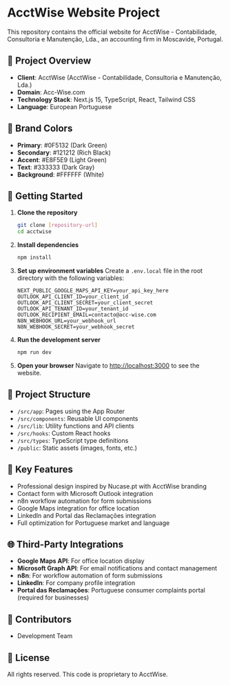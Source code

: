 # AcctWise Website Project

This repository contains the official website for AcctWise - Contabilidade, Consultoria e Manutenção, Lda., an accounting firm in Moscavide, Portugal.

## 🏢 Project Overview

- **Client**: AcctWise (AcctWise - Contabilidade, Consultoria e Manutenção, Lda.)
- **Domain**: Acc-Wise.com
- **Technology Stack**: Next.js 15, TypeScript, React, Tailwind CSS
- **Language**: European Portuguese

## 🎨 Brand Colors

- **Primary**: #0F5132 (Dark Green)
- **Secondary**: #121212 (Rich Black)
- **Accent**: #E8F5E9 (Light Green)
- **Text**: #333333 (Dark Gray)
- **Background**: #FFFFFF (White)

## 🚀 Getting Started

1. **Clone the repository**
   ```bash
   git clone [repository-url]
   cd acctwise
   ```

2. **Install dependencies**
   ```bash
   npm install
   ```

3. **Set up environment variables**
   Create a `.env.local` file in the root directory with the following variables:
   ```
   NEXT_PUBLIC_GOOGLE_MAPS_API_KEY=your_api_key_here
   OUTLOOK_API_CLIENT_ID=your_client_id
   OUTLOOK_API_CLIENT_SECRET=your_client_secret
   OUTLOOK_API_TENANT_ID=your_tenant_id
   OUTLOOK_RECIPIENT_EMAIL=contacto@acc-wise.com
   N8N_WEBHOOK_URL=your_webhook_url
   N8N_WEBHOOK_SECRET=your_webhook_secret
   ```

4. **Run the development server**
   ```bash
   npm run dev
   ```

5. **Open your browser**
   Navigate to [http://localhost:3000](http://localhost:3000) to see the website.

## 📂 Project Structure

- `/src/app`: Pages using the App Router
- `/src/components`: Reusable UI components
- `/src/lib`: Utility functions and API clients
- `/src/hooks`: Custom React hooks
- `/src/types`: TypeScript type definitions
- `/public`: Static assets (images, fonts, etc.)

## 🔧 Key Features

- Professional design inspired by Nucase.pt with AcctWise branding
- Contact form with Microsoft Outlook integration
- n8n workflow automation for form submissions
- Google Maps integration for office location
- LinkedIn and Portal das Reclamações integration
- Full optimization for Portuguese market and language

## 🌐 Third-Party Integrations

- **Google Maps API**: For office location display
- **Microsoft Graph API**: For email notifications and contact management
- **n8n**: For workflow automation of form submissions
- **LinkedIn**: For company profile integration
- **Portal das Reclamações**: Portuguese consumer complaints portal (required for businesses)

## 👥 Contributors

- Development Team 

## 📄 License

All rights reserved. This code is proprietary to AcctWise.
